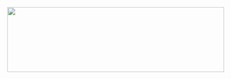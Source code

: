 <img align="center" src = "https://news.samsungdisplay.com/wp-content/uploads/2020/06/0626_%EC%8D%B8%EB%84%A4%EC%9D%BC.jpg" width="500" height="150" >
